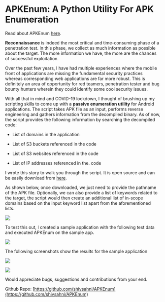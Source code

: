 
# APKEnum: A Python Utility For APK Enumeration

Read about APKEnum [here](https://medium.com/me/stats/post/cce0eda6fa30).

**Reconnaissance** is indeed the most critical and time-consuming phase of a penetration test. In this phase, we collect as much information as possible about the target. The more information we have, the more are the chances of successful exploitation. 

Over the past few years, I have had multiple experiences where the mobile front of applications are missing the fundamental security practices whereas corresponding web applications are far more robust. This is definitely an area of opportunity for red teamers, penetration tester and bug bounty hunters wherein they could identify some cool security issues. 

With all that in mind and COVID-19 lockdown, I thought of brushing up my scripting skills to come up with a **passive enumeration utility** for Android applications. The script takes APK file as an input, performs reverse engineering and gathers information from the decompiled binary. As of now, the script provides the following information by searching the decompiled code:

* List of domains in the application

* List of S3 buckets referenced in the code

* List of S3 websites referenced in the code

* List of IP addresses referenced in the. code

I wrote this story to walk you through the script. It is open source and can be easily download from [here](https://github.com/shivsahni/APKEnum). 

As shown below, once downloaded, we just need to provide the pathname of the APK file. Optionally, we can also provide a list of keywords related to the target, the script would then create an additional list of in-scope domains based on the input keyword list apart from the aforementioned lists.

![](https://cdn-images-1.medium.com/max/3448/1*2e5i-_GDljBNRDOYdEscaA.png)

To test this out, I created a sample application with the following test data and executed APKEnum on the sample app.

![](https://cdn-images-1.medium.com/max/2096/1*roTCfcNhX8satg05m1hMPw.png)

The following screenshots show the results for the sample application

![](https://cdn-images-1.medium.com/max/3452/1*4hfhqYxOaYUboAp5bBCFrA.png)

![](https://cdn-images-1.medium.com/max/3452/1*sFXM2xs3C118aWYcZyJDuA.png)

Would appreciate bugs, suggestions and contributions from your end. 

Github Repo: [https://github.com/shivsahni/APKEnum](https://github.com/shivsahni/APKEnum)




